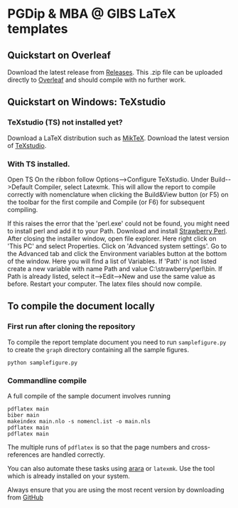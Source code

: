 # PGDip & MBA @ GIBS LaTeX templates

## Quickstart on Overleaf

Download the latest release from [Releases](https://github.com/TheSystemZA/ce-up-latex-templates/releases). This .zip file can be uploaded directly to [Overleaf](https://overleaf.com) and should compile with no further work.

## Quickstart on Windows: TeXstudio

### TeXstudio (TS) not installed yet?

Download a LaTeX distribution such as [MikTeX](https://miktex.org/download).
Download the latest version of [TeXstudio](https://texstudio.org/).

### With TS installed.

Open TS
On the ribbon follow Options-->Configure TeXstudio.
Under Build-->Default Compiler, select Latexmk. This will allow the report to compile correctly with nomenclature when clicking the Build&View button (or F5) on the toolbar for the first compile and Compile (or F6) for subsequent compiling.

If this raises the error that the 'perl.exe' could not be found, you might need to install perl and add it to your Path.
Download and install [Strawberry Perl](http://strawberryperl.com/).
After closing the installer window, open file explorer. Here right click on 'This PC' and select Properties. Click on 'Advanced system settings'. Go to the Advanced tab and click the Environment variables button at the bottom of the window. 
Here you will find a list of Variables. If 'Path' is not listed create a new variable with name Path and value C:\strawberry\perl\bin. If Path is already listed, select it-->Edit-->New and use the same value as before.
Restart your computer.
The latex files should now compile.

## To compile the document locally

### First run after cloning the repository

To compile the report template document you need to run `samplefigure.py` to 
create the `graph` directory containing all the sample figures.

    python samplefigure.py

### Commandline compile

A full compile of the sample document involves running

    pdflatex main
    biber main
    makeindex main.nlo -s nomencl.ist -o main.nls
    pdflatex main
    pdflatex main
    
The multiple runs of `pdflatex` is so that the page numbers and cross-references are handled correctly.

You can also automate these tasks using [arara](https://github.com/cereda/arara) or `latexmk`. Use the tool which is already installed on your system.

Always ensure that you are using the most recent version by downloading from [GitHub](https://github.com/TheSystemZA/ce-up-latex-templates/)
